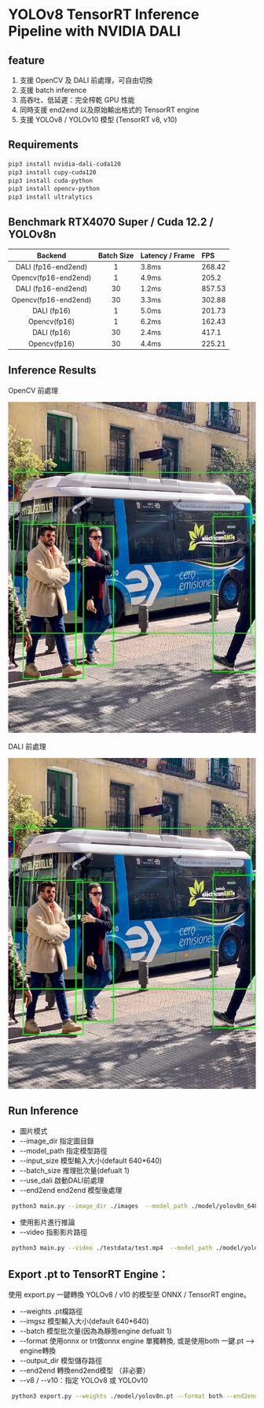 # YOLOv8 TensorRT Inference Pipeline with NVIDIA DALI

## feature
1. 支援 OpenCV 及 DALI 前處理，可自由切換
2. 支援 batch inference
3. 高吞吐、低延遲：完全榨乾 GPU 性能
4. 同時支援 end2end 以及原始輸出格式的 TensorRT engine
5. 支援 YOLOv8 / YOLOv10 模型 (TensorRT v8, v10)

## Requirements
```bash
pip3 install nvidia-dali-cuda120
pip3 install cupy-cuda120
pip3 install cuda-python
pip3 install opencv-python
pip3 install ultralytics
```
## Benchmark RTX4070 Super / Cuda 12.2 / YOLOv8n
|      Backend      | Batch Size | 	Latency / Frame | FPS  |
|:---------------:|:--------------:|:---------- |:---- |
|DALI (fp16-end2end)| 1 | 3.8ms | 268.42|
| Opencv(fp16-end2end)|1| 4.9ms |  205.2 |
| DALI (fp16-end2end) |    30  | 1.2ms | 857.53|
| Opencv(fp16-end2end) |   30  | 3.3ms | 302.88 |
|DALI (fp16)|    1   |5.0ms | 201.73|
| Opencv(fp16)|    1  | 6.2ms    |  162.43 |
| DALI (fp16) |    30  | 2.4ms    | 417.1|
| Opencv(fp16) |   30  | 4.4ms    | 225.21|

##  Inference Results
OpenCV 前處理

![Opencv Pipeline ](results/opencv_result.jpg)

DALI 前處理

![DALI Pipeline ](results/Dali_result.jpg)

## Run Inference
-  圖片模式
- --image_dir 指定圖目錄 
- --model_path 指定模型路徑
- --input_size 模型輸入大小(default 640*640)
- --batch_size 推理批次量(defualt 1)
- --use_dali 啟動DALI前處理
- --end2end end2end 模型後處理
```bash
 python3 main.py --image_dir ./images  --model_path ./model/yolov8n_640_batch1_end2end_fp16.engine --end2end  --use_dali
```
- 使用影片進行推論
- --video 指影影片路徑
```bash
 python3 main.py --video ./testdata/test.mp4  --model_path ./model/yolov8n_640_batch1_end2end_fp16.engine --end2end  --use_dali
```

##  Export .pt to TensorRT Engine：
使用 export.py 一鍵轉換 YOLOv8 / v10 的模型至 ONNX / TensorRT engine。

- --weights .pt檔路徑
- --imgsz 模型輸入大小(default 640*640)
- --batch 模型批次量(因為為靜態engine defualt 1)
- --format 使用onnx or trt做onnx engine 單獨轉換, 或是使用both 一鍵.pt --> engine轉換 
- --output_dir 模型儲存路徑
- --end2end 轉換end2end模型 （非必要）
- --v8 / --v10：指定 YOLOv8 或 YOLOv10

```bash
 python3 export.py --weights ./model/yolov8n.pt --format both --end2end --v8
```


